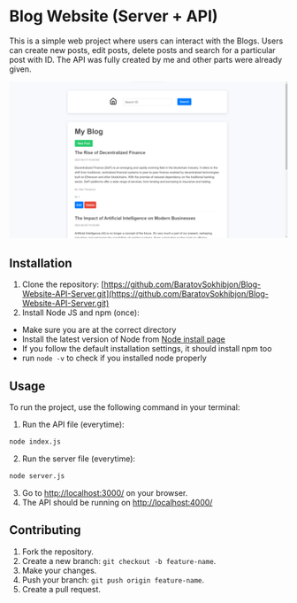# Blog Website (Server + API)
This is a simple web project where users can interact with the Blogs. Users can create new posts, edit posts, delete posts and search for a particular post with ID. The API was fully created by me and other parts were already given.

![Blog WebSite](image.png)

## Installation
1. Clone the repository: [https://github.com/BaratovSokhibjon/Blog-Website-API-Server.git](https://github.com/BaratovSokhibjon/Blog-Website-API-Server.git)
2. Install Node JS and npm (once):
  - Make sure you are at the correct directory
  - Install the latest version of Node from [Node install page](https://nodejs.org/)
  - If you follow the default installation settings, it should install npm too
  - run ``` node -v ``` to check if you installed node properly

## Usage
To run the project, use the following command in your terminal:
1. Run the API file (everytime): 
```bash
node index.js 
``` 
2. Run the server file (everytime): 
```bash
node server.js
```

3. Go to [http://localhost:3000/](http://localhost:3000/) on your browser.
4. The API should be running on [http://localhost:4000/](http://localhost:4000/)


## Contributing
1. Fork the repository.
2. Create a new branch: `git checkout -b feature-name`.
3. Make your changes.
4. Push your branch: `git push origin feature-name`.
5. Create a pull request.